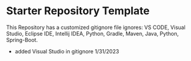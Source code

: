 # Starter Repository Template

This Repository has a customized gitignore file
ignores:
VS CODE, Visual Studio, Eclipse IDE, Intellij IDEA, Python,
Gradle, Maven, Java, Python, Spring-Boot.

- added Visual Studio in gitignore 1/31/2023
